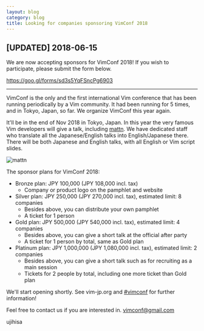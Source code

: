 ```yaml
---
layout: blog
category: blog
title: Looking for companies sponsoring VimConf 2018
---
```


## [UPDATED] 2018-06-15

We are now accepting sponsors for VimConf 2018!
If you wish to participate, please submit the form below.

<https://goo.gl/forms/sd3s5YqFSncPg6903>

---

VimConf is the only and the first international Vim conference that has been running periodically by a Vim community. It had been running for 5 times, and in Tokyo, Japan, so far. We organize VimConf this year again.

It'll be in the end of Nov 2018 in Tokyo, Japan. In this year the very famous Vim developers will give a talk, including [mattn](https://twitter.com/mattn_jp). We have dedicated staff who translate all the Japanese/English talks into English/Japanese there. There will be both Japanese and English talks, with all English or Vim script slides.

![mattn](https://avatars3.githubusercontent.com/u/10111?v=4&s=60)

The sponsor plans for VimConf 2018:

* Bronze plan: JPY 100,000 (JPY 108,000 incl. tax)
    * Company or product logo on the pamphlet and website
* Silver plan: JPY 250,000 (JPY 270,000 incl. tax), estimated limit: 8 companies
    * Besides above, you can distribute your own pamphlet
    * A ticket for 1 person
* Gold plan: JPY 500,000 (JPY 540,000 incl. tax), estimated limit: 4 companies
    * Besides above, you can give a short talk at the official after party
    * A ticket for 1 person by total, same as Gold plan
* Platinum plan: JPY 1,000,000 (JPY 1,080,000 incl. tax), estimated limit: 2 companies
    * Besides above, you can give a short talk such as for recruiting as a main session
    * Tickets for 2 people by total, including one more ticket than Gold plan

We'll start opening shortly. See vim-jp.org and [#vimconf](https://twitter.com/search?f=tweets&vertical=default&q=%23vimconf&src=typd) for further information!

Feel free to contact us if you are interested in. vimconf@gmail.com

ujihisa
